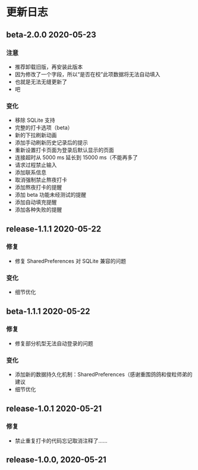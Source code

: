 # 更新日志

## beta-2.0.0 2020-05-23

### 注意

- 推荐卸载旧版，再安装此版本
- 因为修改了一个字段，所以“是否在校”此项数据将无法自动填入
- 也就是无法无缝更新了
- 吧

### 变化

- 移除 SQLite 支持
- 完整的打卡选项（beta）
- 新的下拉刷新动画
- 添加手动刷新历史记录后的提示
- 重新设置打卡页面为登录后默认显示的页面
- 连接超时从 5000 ms 延长到 15000 ms（不能再多了
- 请求过程禁止输入
- 添加联系信息
- 取消强制禁止熬夜打卡
- 添加熬夜打卡的提醒
- 添加 beta 功能未经测试的提醒
- 添加自动填充提醒
- 添加各种失败的提醒

## release-1.1.1 2020-05-22

### 修复

- 修复 SharedPreferences 对 SQLite 兼容的问题

### 变化

- 细节优化

## beta-1.1.1 2020-05-22

### 修复

- 修复部分机型无法自动登录的问题

### 变化

- 添加新的数据持久化机制：SharedPreferences（感谢重围鸽鸽和俊粒师弟的建议
- 细节优化

## release-1.0.1 2020-05-21

### 修复

- 禁止重复打卡的代码忘记取消注释了……

## release-1.0.0, 2020-05-21
